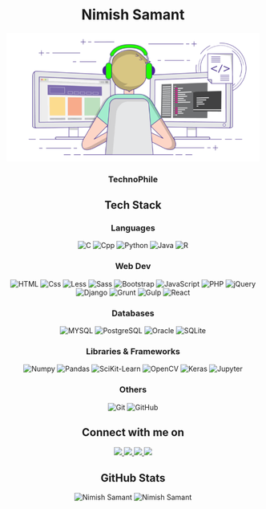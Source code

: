 <h1 align="center"> Nimish Samant </h1>
<p align="center">
  <img src="coder.gif" alt="coder">
</p>
<h3 align="center"> TechnoPhile </h3>

<h2 align="center"> Tech Stack </h2>
<h3 align="center"> Languages </h3>
<p align="center">
  <img alt="C" src="https://img.shields.io/badge/C-00599C?style=for-the-badge&logo=c&logoColor=white" />
  <img alt="Cpp" src="https://img.shields.io/badge/C%2B%2B-00599C?style=for-the-badge&logo=c%2B%2B&logoColor=white" />
  <img alt="Python" src="https://img.shields.io/badge/Python-3776AB?style=for-the-badge&logo=python&logoColor=white" />
  <img alt="Java" src="https://img.shields.io/badge/Java-ED8B00?style=for-the-badge&logo=java&logoColor=white" />
  <img alt="R" src="https://img.shields.io/static/v1?style=for-the-badge&message=R&color=276DC3&logo=R&logoColor=FFFFFF&label=" />
</p>
<h3 align="center"> Web Dev </h3>
<p align="center">
  <img alt="HTML" src="https://img.shields.io/badge/HTML-E34F26?logo=html5&logoColor=white&style=for-the-badge" />
  <img alt="Css" src="https://img.shields.io/badge/CSS-1572B6?logo=css3&logoColor=white&style=for-the-badge" />  
  <img alt="Less" src="https://img.shields.io/static/v1?style=for-the-badge&message=Less&color=1D365D&logo=Less&logoColor=FFFFFF&label=" />  
  <img alt="Sass" src="https://img.shields.io/badge/Sass-CC6699?style=for-the-badge&logo=sass&logoColor=white" />    
  <img alt="Bootstrap" src="https://img.shields.io/badge/Bootstrap-563D7C?style=for-the-badge&logo=bootstrap&logoColor=white" />  
  <img alt="JavaScript" src="https://img.shields.io/badge/JavaScript-323330?style=for-the-badge&logo=javascript&logoColor=white" />
  <img alt="PHP" src="https://img.shields.io/badge/PHP-777BB4?style=for-the-badge&logo=php&logoColor=white" />
  <img alt="jQuery" src="https://img.shields.io/badge/jQuery-0769AD?style=for-the-badge&logo=jquery&logoColor=white" />
  <img alt="Django" src="https://img.shields.io/badge/Django-092E20?style=for-the-badge&logo=django&logoColor=white" />
  <img alt="Grunt" src="https://img.shields.io/static/v1?style=for-the-badge&message=Grunt&color=222222&logo=Grunt&logoColor=FAA918&label=" />
  <img alt="Gulp" src="https://img.shields.io/static/v1?style=for-the-badge&message=gulp&color=CF4647&logo=gulp&logoColor=FFFFFF&label=" />
  <img alt="React" src="https://img.shields.io/badge/React-20232A?style=for-the-badge&logo=react&logoColor=61DAFB" />
</p>
<h3 align="center"> Databases </h3>
<p align="center">
  <img alt="MYSQL" src="https://img.shields.io/badge/MySQL-00000F?style=for-the-badge&logo=mysql&logoColor=white" />
  <img alt="PostgreSQL" src="https://img.shields.io/badge/PostgreSQL-316192?style=for-the-badge&logo=postgresql&logoColor=white" />
  <img alt="Oracle" src="https://img.shields.io/badge/oracle-%23DD0031.svg?&style=for-the-badge&logo=oracle&logoColor=white" />
  <img alt="SQLite" src="https://img.shields.io/badge/SQLite-07405E?style=for-the-badge&logo=sqlite&logoColor=white" />
</p>
<h3 align="center"> Libraries & Frameworks </h3>
<p align="center">
  <img alt="Numpy" src="https://img.shields.io/badge/Numpy-777BB4?style=for-the-badge&logo=numpy&logoColor=white" />
  <img alt="Pandas" src="https://img.shields.io/badge/Pandas-2C2D72?style=for-the-badge&logo=pandas&logoColor=white" />
  <img alt="SciKit-Learn" src="https://img.shields.io/badge/scikit_learn-F7931E?style=for-the-badge&logo=scikit-learn&logoColor=white" />
  <img alt="OpenCV" src="https://img.shields.io/badge/OpenCV-27338e?style=for-the-badge&logo=OpenCV&logoColor=white" />
  <img alt="Keras" src="https://img.shields.io/badge/Keras-D00000?style=for-the-badge&logo=Keras&logoColor=white" />
  <img alt="Jupyter" src="https://img.shields.io/badge/OpenCV-27338e?style=for-the-badge&logo=OpenCV&logoColor=white" />
</p>
<h3 align="center"> Others </h3>
<p align="center">
  <img alt="Git" src="https://img.shields.io/static/v1?style=for-the-badge&message=Git&color=F05032&logo=Git&logoColor=FFFFFF&label=" />
  <img alt="GitHub" src="https://img.shields.io/static/v1?style=for-the-badge&message=GitHub&color=181717&logo=GitHub&logoColor=FFFFFF&label=" />
</p>

<h2 align="center"> Connect with me on </h2>
<p align="center">
  <a href="mailto:samant.nimish@gmail.com"> <img src="https://img.shields.io/badge/Gmail-D14836?style=for-the-badge&logo=gmail&logoColor=white" height=25> </a> 
  <a href="https://www.linkedin.com/in/nimish.samant"> <img src="https://img.shields.io/badge/linkedin-%230077B5.svg?&style=for-the-badge&logo=linkedin&logoColor=white" height=25> </a>
  <a href="https://www.instagram.com/nimishsamant"> <img src="https://img.shields.io/badge/instagram-%23E4405F.svg?&style=for-the-badge&logo=instagram&logoColor=white" height=25> </a>
  <a href="https://www.facebook.com/nimish.samant7"> <img src="https://img.shields.io/badge/Facebook-1877F2?style=for-the-badge&logo=facebook&logoColor=white" height=25> </a>
</p>

<h2 align="center"> GitHub Stats </h2>
<p align="center"> 
  <img src="https://github-readme-stats.vercel.app/api?username=RealHunter7869&show_icons=true&theme=gotham" alt="Nimish Samant" />
  <!--img src="https://github-readme-stats.vercel.app/api/top-langs/?username=realhunter7869&theme=gotham" /-->
  <img src="https://github-readme-streak-stats.herokuapp.com/?user=RealHunter7869&theme=blue-green" alt="Nimish Samant" />
</p>

  
